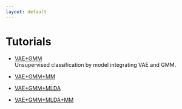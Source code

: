 ```yaml
---
layout: default
---
```

# Tutorials

- [VAE+GMM](http://serket.naka-lab.org/tutorials/vae-gmm.html)  
Unsupervised classification by model integrating VAE and GMM.

- [VAE+GMM+MM](http://serket.naka-lab.org/tutorials/vae-gmm-mm.html)

- [VAE+GMM+MLDA](http://serket.naka-lab.org/tutorials/vae-gmm-mlda.html)

- [VAE+GMM+MLDA+MM](http://serket.naka-lab.org/tutorials/vae-gmm-mlda-mm.html)
